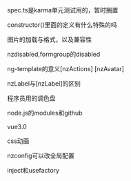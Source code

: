 spec.ts是karma单元测试用的，暂时搁置

constructor()里面的定义有什么特殊的吗

图片的加载与格式，以及兼容性

nzdisabled,formgroup的disabled

ng-template的意义[nzActions] [nzAvatar]

nzLabel与[nzLabel]的区别

程序员用的调色盘

node.js的modules和github

vue3.0

css动画





nzconfig可以改全局配置

inject和usefactory

